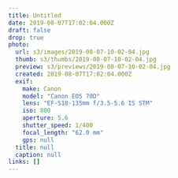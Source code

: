 ```yaml
---
title: Untitled
date: 2019-08-07T17:02:04.000Z
draft: false
drop: true
photo:
  url: s3/images/2019-08-07-10-02-04.jpg
  thumb: s3/thumbs/2019-08-07-10-02-04.jpg
  preview: s3/previews/2019-08-07-10-02-04.jpg
  created: 2019-08-07T17:02:04.000Z
  exif:
    make: Canon
    model: "Canon EOS 70D"
    lens: "EF-S18-135mm f/3.5-5.6 IS STM"
    iso: 800
    aperture: 5.6
    shutter_speed: 1/400
    focal_length: "62.0 mm"
    gps: null
  title: null
  caption: null
links: []
---
```

